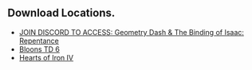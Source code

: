 ## Download Locations.
 - [JOIN DISCORD TO ACCESS: Geometry Dash & The Binding of Isaac: Repentance](https://discord.gg/zrw2MsgQap)
 - [Bloons TD 6](https://github.com/TheFalloutOf76/download/releases/4%2F30%2F2023)
 - [Hearts of Iron IV](https://github.com/TheFalloutOf76/download/releases/5%2F1%2F2023)
